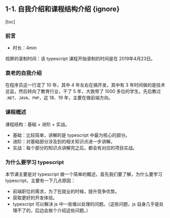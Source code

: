## 1-1. 自我介绍和课程结构介绍 {ignore}

[toc]

### 前言

- 时长：4min

视屏的录制时间：该 typescript 课程开始录制的时间是在 2019年4月23日。

### 袁老的自我介绍

在程序员这一行混了 10 年，其中 4 年左右在搞开发，其中有 3 年时间做的是技术总监，然后转向了教育行业，干了 5 年，大致带了 1000 多位的学生。先后教过 `.NET`、`JAVA`、`PHP`，这 18、19 年，主要在做前端方向。

### 课程概述

课程结构：基础 + 进阶 + 实战。
- 基础：比较简单，讲解的是 typescript 中最为核心的部分。
- 进阶：对基础部分涉及到的相关知识点进一步讲解。
- 实战：每个部分的知识点讲解完之后，都会有对应的项目实战。

### 为什么要学习 typescript

本节课主要是对 typescript 做一个简单的概述，首先我们要了解，为什么要学习 typescript，主要有一下几点原因：
- 前端职位的需求，为了在就业的时候，提升竞争优势。
- 获取更好的开发体验。
- typescript 可以解决 js 中一些难以处理的问题。（这些问题，js 自身几乎是处理不了的，后边会挨个介绍这些问题。）